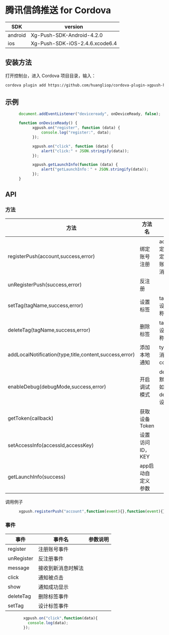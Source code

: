 # 腾讯信鸽推送 for Cordova

SDK     | version
------- | --------------------------------
android | Xg-Push-SDK-Android-4.2.0
ios     | Xg-Push-SDK-iOS-2.4.6.xcode6.4

## 安装方法

打开控制台，进入 Cordova 项目目录，输入：

```bash
cordova plugin add https://github.com/huangliop/cordova-plugin-xgpush-hl.git --save --variable ACCESS_ID="Your ANDROID ID" --variable ACCESS_KEY="Your ANDROID Key" --variable IOS_ACCESS_ID="Your ID" --variable IOS_ACCESS_KEY="Your Key" 
```
## 示例
```js
      document.addEventListener("deviceready", onDeviceReady, false);

      function onDeviceReady() {
            xgpush.on("register", function (data) {
                console.log("register:", data);
            });

            xgpush.on("click", function (data) {
                alert("click:" + JSON.stringify(data));
            });

            xgpush.getLaunchInfo(function (data) {
                alert("getLaunchInfo：" + JSON.stringify(data));
            }); 
      }
```
## API

### 方法

方法                                | 方法名           | 参数说明 
------------------------------------|------------------|---------------------------------------------------
registerPush(account,success,error) | 绑定账号注册     | account：绑定的账号，绑定后可以针对账号发送推送消息
unRegisterPush(success,error)       | 反注册           |
setTag(tagName,success,error)       | 设置标签         | tagName：待设置的标签名称
deleteTag(tagName,success,error)    | 删除标签         | tagName：待设置的标签名称
addLocalNotification(type,title,content,success,error) | 添加本地通知| type:1通知，2消息 title:标题 content:内容
enableDebug(debugMode,success,error)| 开启调试模式     |  debugMode：默认为false。如果要开启debug日志，设为true
getToken(callback)                  |  获取设备Token   |
setAccessInfo(accessId,accessKey)   | 设置访问ID，KEY  |
getLaunchInfo(success)              | app启动自定义参数|

调用例子
```js
      xgpush.registerPush("account",function(event){},function(event){});
```
### 事件

事件        |  事件名             |  参数说明                  
------------|---------------------|------------------------------------------
register    |  注册账号事件       | 
unRegister  | 反注册事件          |
message     | 接收到新消息时解法  |
click       | 通知被点击          |
show        | 通知成功显示        |
deleteTag   | 删除标签事件        |
setTag      | 设计标签事件        |
```js
        xgpush.on("click",function(data){
          console.log(data);
        });
```
